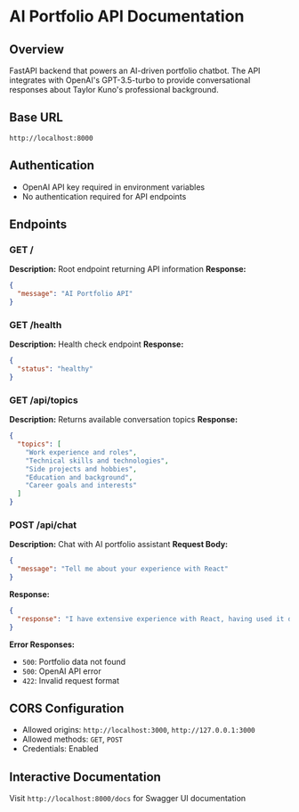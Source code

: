 # AI Portfolio API Documentation

## Overview
FastAPI backend that powers an AI-driven portfolio chatbot. The API integrates with OpenAI's GPT-3.5-turbo to provide conversational responses about Taylor Kuno's professional background.

## Base URL
```
http://localhost:8000
```

## Authentication
- OpenAI API key required in environment variables
- No authentication required for API endpoints

## Endpoints

### GET /
**Description:** Root endpoint returning API information
**Response:**
```json
{
  "message": "AI Portfolio API"
}
```

### GET /health
**Description:** Health check endpoint
**Response:**
```json
{
  "status": "healthy"
}
```

### GET /api/topics
**Description:** Returns available conversation topics
**Response:**
```json
{
  "topics": [
    "Work experience and roles",
    "Technical skills and technologies", 
    "Side projects and hobbies",
    "Education and background",
    "Career goals and interests"
  ]
}
```

### POST /api/chat
**Description:** Chat with AI portfolio assistant
**Request Body:**
```json
{
  "message": "Tell me about your experience with React"
}
```
**Response:**
```json
{
  "response": "I have extensive experience with React, having used it daily in my current role as a Software Developer..."
}
```

**Error Responses:**
- `500`: Portfolio data not found
- `500`: OpenAI API error
- `422`: Invalid request format

## CORS Configuration
- Allowed origins: `http://localhost:3000`, `http://127.0.0.1:3000`
- Allowed methods: `GET`, `POST`
- Credentials: Enabled

## Interactive Documentation
Visit `http://localhost:8000/docs` for Swagger UI documentation